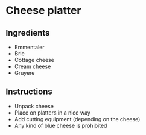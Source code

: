 
# Cheese platter

## Ingredients

- Emmentaler
- Brie
- Cottage cheese
- Cream cheese
- Gruyere


## Instructions

- Unpack cheese
- Place on platters in a nice way
- Add cutting equipment (depending on the cheese)
- Any kind of blue cheese is prohibited
